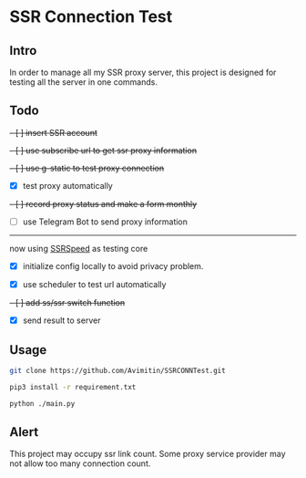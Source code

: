 # SSR Connection Test

## Intro

In order to manage all my SSR proxy server, this project is designed for testing all the server in one commands.

## Todo

~~- [ ] insert SSR account~~

~~- [ ] use subscribe url to get ssr proxy information~~

~~- [ ] use g-static to test proxy connection~~

- [x] test proxy automatically

~~- [ ] record proxy status and make a form monthly~~

- [ ] use Telegram Bot to send proxy information

---

now using [SSRSpeed](https://github.com/NyanChanMeow/SSRSpeed) as testing core

- [x] initialize config locally to avoid privacy problem.

- [x] use scheduler to test url automatically

~~- [ ] add ss/ssr switch function~~

- [x] send result to server

## Usage

```bash
git clone https://github.com/Avimitin/SSRCONNTest.git

pip3 install -r requirement.txt

python ./main.py
```

## Alert

This project may occupy ssr link count. Some proxy service provider may not allow too many connection count.